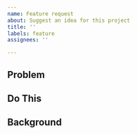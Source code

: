 ```yaml
---
name: Feature request
about: Suggest an idea for this project
title: ''
labels: feature
assignees: ''

---
```


Problem
---

Do This
---

Background
---
